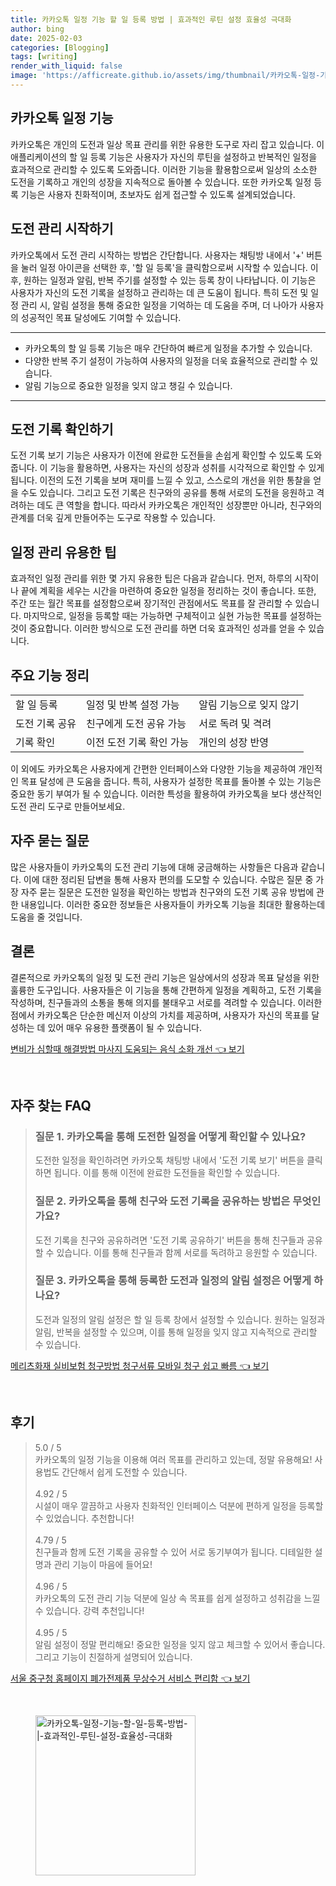 ```yaml
---
title: 카카오톡 일정 기능 할 일 등록 방법 | 효과적인 루틴 설정 효율성 극대화
author: bing
date: 2025-02-03
categories: [Blogging]
tags: [writing]
render_with_liquid: false
image: 'https://afficreate.github.io/assets/img/thumbnail/카카오톡-일정-기능-할-일-등록-방법-|-효과적인-루틴-설정-효율성-극대화.webp'
---
```



<h2 id='카카오톡_일정_기능'>카카오톡 일정 기능</h2>

<p>카카오톡은 개인의 도전과 일상 목표 관리를 위한 유용한 도구로 자리 잡고 있습니다. 이 애플리케이션의 할 일 등록 기능은 사용자가 자신의 루틴을 설정하고 반복적인 일정을 효과적으로 관리할 수 있도록 도와줍니다. 이러한 기능을 활용함으로써 일상의 소소한 도전을 기록하고 개인의 성장을 지속적으로 돌아볼 수 있습니다. 또한 카카오톡 일정 등록 기능은 사용자 친화적이며, 초보자도 쉽게 접근할 수 있도록 설계되었습니다.</p>

<h2 id='도전_관리_시작하기'>도전 관리 시작하기</h2>

<p>카카오톡에서 도전 관리 시작하는 방법은 간단합니다. 사용자는 채팅방 내에서 '+' 버튼을 눌러 일정 아이콘을 선택한 후, '할 일 등록'을 클릭함으로써 시작할 수 있습니다. 이 후, 원하는 일정과 알림, 반복 주기를 설정할 수 있는 등록 창이 나타납니다. 이 기능은 사용자가 자신의 도전 기록을 설정하고 관리하는 데 큰 도움이 됩니다. 특히 도전 및 일정 관리 시, 알림 설정을 통해 중요한 일정을 기억하는 데 도움을 주며, 더 나아가 사용자의 성공적인 목표 달성에도 기여할 수 있습니다.</p>

<hr />

<ul>
    <li>카카오톡의 할 일 등록 기능은 매우 간단하여 빠르게 일정을 추가할 수 있습니다.</li>
    <li>다양한 반복 주기 설정이 가능하여 사용자의 일정을 더욱 효율적으로 관리할 수 있습니다.</li>
    <li>알림 기능으로 중요한 일정을 잊지 않고 챙길 수 있습니다.</li>
</ul>

<hr />

<h2 id='도전_기록_확인하기'>도전 기록 확인하기</h2>

<p>도전 기록 보기 기능은 사용자가 이전에 완료한 도전들을 손쉽게 확인할 수 있도록 도와줍니다. 이 기능을 활용하면, 사용자는 자신의 성장과 성취를 시각적으로 확인할 수 있게 됩니다. 이전의 도전 기록을 보며 재미를 느낄 수 있고, 스스로의 개선을 위한 통찰을 얻을 수도 있습니다. 그리고 도전 기록은 친구와의 공유를 통해 서로의 도전을 응원하고 격려하는 데도 큰 역할을 합니다. 따라서 카카오톡은 개인적인 성장뿐만 아니라, 친구와의 관계를 더욱 깊게 만들어주는 도구로 작용할 수 있습니다.</p>

<h2 id='일정_관리_유용한_팁'>일정 관리 유용한 팁</h2>

<p>효과적인 일정 관리를 위한 몇 가지 유용한 팁은 다음과 같습니다. 먼저, 하루의 시작이나 끝에 계획을 세우는 시간을 마련하여 중요한 일정을 정리하는 것이 좋습니다. 또한, 주간 또는 월간 목표를 설정함으로써 장기적인 관점에서도 목표를 잘 관리할 수 있습니다. 마지막으로, 일정을 등록할 때는 가능하면 구체적이고 실현 가능한 목표를 설정하는 것이 중요합니다. 이러한 방식으로 도전 관리를 하면 더욱 효과적인 성과를 얻을 수 있습니다.</p>

<h2 id='주요_기능_정리'>주요 기능 정리</h2>

<table>
    <tr>
        <td>할 일 등록</td>
        <td>일정 및 반복 설정 가능</td>
        <td>알림 기능으로 잊지 않기</td>
    </tr>
    <tr>
        <td>도전 기록 공유</td>
        <td>친구에게 도전 공유 가능</td>
        <td>서로 독려 및 격려</td>
    </tr>
    <tr>
        <td>기록 확인</td>
        <td>이전 도전 기록 확인 가능</td>
        <td>개인의 성장 반영</td>
    </tr>
</table>

<p>이 외에도 카카오톡은 사용자에게 간편한 인터페이스와 다양한 기능을 제공하여 개인적인 목표 달성에 큰 도움을 줍니다. 특히, 사용자가 설정한 목표를 돌아볼 수 있는 기능은 중요한 동기 부여가 될 수 있습니다. 이러한 특성을 활용하여 카카오톡을 보다 생산적인 도전 관리 도구로 만들어보세요.</p>

<h2 id='자주_묻는_질문'>자주 묻는 질문</h2>

<p>많은 사용자들이 카카오톡의 도전 관리 기능에 대해 궁금해하는 사항들은 다음과 같습니다. 이에 대한 정리된 답변을 통해 사용자 편의를 도모할 수 있습니다. 수많은 질문 중 가장 자주 묻는 질문은 도전한 일정을 확인하는 방법과 친구와의 도전 기록 공유 방법에 관한 내용입니다. 이러한 중요한 정보들은 사용자들이 카카오톡 기능을 최대한 활용하는데 도움을 줄 것입니다.</p>

<h2 id='결론'>결론</h2>

<p>결론적으로 카카오톡의 일정 및 도전 관리 기능은 일상에서의 성장과 목표 달성을 위한 훌륭한 도구입니다. 사용자들은 이 기능을 통해 간편하게 일정을 계획하고, 도전 기록을 작성하며, 친구들과의 소통을 통해 의지를 불태우고 서로를 격려할 수 있습니다. 이러한 점에서 카카오톡은 단순한 메신저 이상의 가치를 제공하며, 사용자가 자신의 목표를 달성하는 데 있어 매우 유용한 플랫폼이 될 수 있습니다.</p>


<p><a class="click-button" title="변비가 심할때 해결방법 마사지 도움되는 음식 소화 개선" href="https://afficreate.github.io/posts/%EB%B3%80%EB%B9%84%EA%B0%80-%EC%8B%AC%ED%95%A0%EB%95%8C-%ED%95%B4%EA%B2%B0%EB%B0%A9%EB%B2%95-%EB%A7%88%EC%82%AC%EC%A7%80-%EB%8F%84%EC%9B%80%EB%90%98%EB%8A%94-%EC%9D%8C%EC%8B%9D-%EC%86%8C%ED%99%94-%EA%B0%9C%EC%84%A0/" rel="dofollow">변비가 심할때 해결방법 마사지 도움되는 음식 소화 개선 👈 보기</a></p><br>
<h2 id='자주_찾는_FAQ'>자주 찾는 FAQ</h2>
<div itemscope="" itemtype="https://schema.org/FAQPage">
<blockquote>
<div itemscope="" itemprop="mainEntity" itemtype="https://schema.org/Question">
<h3 itemprop="name">질문 1. 카카오톡을 통해 도전한 일정을 어떻게 확인할 수 있나요?</h3>
<div itemscope="" itemprop="acceptedAnswer" itemtype="https://schema.org/Answer">
<span itemprop="text">
<p>도전한 일정을 확인하려면 카카오톡 채팅방 내에서 '도전 기록 보기' 버튼을 클릭하면 됩니다. 이를 통해 이전에 완료한 도전들을 확인할 수 있습니다.</p>
</span>
</div>
</div>
<div itemscope="" itemprop="mainEntity" itemtype="https://schema.org/Question">
<h3 itemprop="name">질문 2. 카카오톡을 통해 친구와 도전 기록을 공유하는 방법은 무엇인가요?</h3>
<div itemscope="" itemprop="acceptedAnswer" itemtype="https://schema.org/Answer">
<span itemprop="text">
<p>도전 기록을 친구와 공유하려면 '도전 기록 공유하기' 버튼을 통해 친구들과 공유할 수 있습니다. 이를 통해 친구들과 함께 서로를 독려하고 응원할 수 있습니다.</p>
</span>
</div>
</div>
<div itemscope="" itemprop="mainEntity" itemtype="https://schema.org/Question">
<h3 itemprop="name">질문 3. 카카오톡을 통해 등록한 도전과 일정의 알림 설정은 어떻게 하나요?</h3>
<div itemscope="" itemprop="acceptedAnswer" itemtype="https://schema.org/Answer">
<span itemprop="text">
<p>도전과 일정의 알림 설정은 할 일 등록 창에서 설정할 수 있습니다. 원하는 일정과 알림, 반복을 설정할 수 있으며, 이를 통해 일정을 잊지 않고 지속적으로 관리할 수 있습니다.</p>
</span>
</div>
</div>
</blockquote>
</div>
<p><a class="click-button" title="메리츠화재 실비보험 청구방법 청구서류 모바일 청구 쉽고 빠름" href="https://afficreate.github.io/posts/%EB%A9%94%EB%A6%AC%EC%B8%A0%ED%99%94%EC%9E%AC-%EC%8B%A4%EB%B9%84%EB%B3%B4%ED%97%98-%EC%B2%AD%EA%B5%AC%EB%B0%A9%EB%B2%95-%EC%B2%AD%EA%B5%AC%EC%84%9C%EB%A5%98-%EB%AA%A8%EB%B0%94%EC%9D%BC-%EC%B2%AD%EA%B5%AC-%EC%89%BD%EA%B3%A0-%EB%B9%A0%EB%A6%84/" rel="dofollow">메리츠화재 실비보험 청구방법 청구서류 모바일 청구 쉽고 빠름 👈 보기</a></p><br>
<h2 id='후기'>후기</h2>
<div itemscope itemtype="https://schema.org/Product">
  <blockquote>
  <div itemprop="review" itemscope itemtype="https://schema.org/Review">
      <div itemprop="reviewRating" itemscope itemtype="https://schema.org/Rating"> <span itemprop="ratingValue">5.0</span> / <span itemprop="bestRating">5</span> </div>
      <span itemprop="reviewBody">카카오톡의 일정 기능을 이용해 여러 목표를 관리하고 있는데, 정말 유용해요! 사용법도 간단해서 쉽게 도전할 수 있습니다.</span>
  </div>
  <br>
  <div itemprop="review" itemscope itemtype="https://schema.org/Review">
      <div itemprop="reviewRating" itemscope itemtype="https://schema.org/Rating"> <span itemprop="ratingValue">4.92</span> / <span itemprop="bestRating">5</span> </div>
      <span itemprop="reviewBody">시설이 매우 깔끔하고 사용자 친화적인 인터페이스 덕분에 편하게 일정을 등록할 수 있었습니다. 추천합니다!</span>
  </div>
  <br>
  <div itemprop="review" itemscope itemtype="https://schema.org/Review">
      <div itemprop="reviewRating" itemscope itemtype="https://schema.org/Rating"> <span itemprop="ratingValue">4.79</span> / <span itemprop="bestRating">5</span> </div>
      <span itemprop="reviewBody">친구들과 함께 도전 기록을 공유할 수 있어 서로 동기부여가 됩니다. 디테일한 설명과 관리 기능이 마음에 들어요!</span>
  </div>
  <br>
  <div itemprop="review" itemscope itemtype="https://schema.org/Review">
      <div itemprop="reviewRating" itemscope itemtype="https://schema.org/Rating"> <span itemprop="ratingValue">4.96</span> / <span itemprop="bestRating">5</span> </div>
      <span itemprop="reviewBody">카카오톡의 도전 관리 기능 덕분에 일상 속 목표를 쉽게 설정하고 성취감을 느낄 수 있습니다. 강력 추천입니다!</span>
  </div>
  <br>
  <div itemprop="review" itemscope itemtype="https://schema.org/Review">
      <div itemprop="reviewRating" itemscope itemtype="https://schema.org/Rating"> <span itemprop="ratingValue">4.95</span> / <span itemprop="bestRating">5</span> </div>
      <span itemprop="reviewBody">알림 설정이 정말 편리해요! 중요한 일정을 잊지 않고 체크할 수 있어서 좋습니다. 그리고 기능이 친절하게 설명되어 있습니다.</span>
  </div>
  </blockquote>
</div>
<p><a class="click-button" title="서울 중구청 홈페이지 폐가전제품 무상수거 서비스 편리함" href="https://afficreate.github.io/posts/%EC%84%9C%EC%9A%B8-%EC%A4%91%EA%B5%AC%EC%B2%AD-%ED%99%88%ED%8E%98%EC%9D%B4%EC%A7%80-%ED%8F%90%EA%B0%80%EC%A0%84%EC%A0%9C%ED%92%88-%EB%AC%B4%EC%83%81%EC%88%98%EA%B1%B0-%EC%84%9C%EB%B9%84%EC%8A%A4-%ED%8E%B8%EB%A6%AC%ED%95%A8/" rel="dofollow">서울 중구청 홈페이지 폐가전제품 무상수거 서비스 편리함 👈 보기</a></p><br>
<figure class="image"><img src="https://afficreate.github.io/assets/img/thumbnail/카카오톡-일정-기능-할-일-등록-방법-|-효과적인-루틴-설정-효율성-극대화.webp" alt="카카오톡-일정-기능-할-일-등록-방법-|-효과적인-루틴-설정-효율성-극대화" width="256" height="256"></figure>